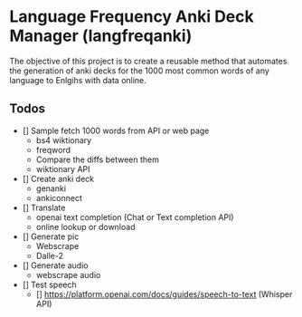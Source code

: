 # Language Frequency Anki Deck Manager (langfreqanki)
The objective of this project is to create a reusable method that automates the generation of anki decks for the 1000 most common words of any language to Enlgihs with data online.

## Todos
- [] Sample fetch 1000 words from API or web page
    - bs4 wiktionary
    - freqword
    - Compare the diffs between them
    - wiktionary API
- [] Create anki deck
    - genanki
    - ankiconnect
- [] Translate
    - openai text completion (Chat or Text completion API)
    - online lookup or download
- [] Generate pic
    - Webscrape 
    - Dalle-2
- [] Generate audio
    - webscrape audio
- [] Test speech
    - [] https://platform.openai.com/docs/guides/speech-to-text (Whisper API)
